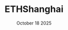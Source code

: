 ---
title: 'ETHShanghai'
description: ''
date: 'October 18 2025'
endDate: 'October 22 2025'
location: 'Shanghai, China'
url: 'https://ethshanghai.org/'
tags: ['conference']
--- 